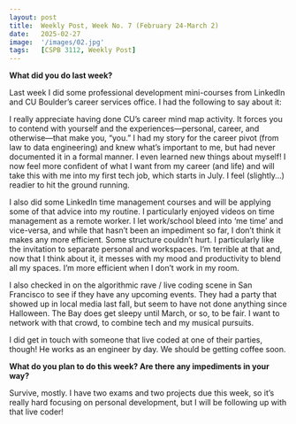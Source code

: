 ```yaml
---
layout: post
title:  Weekly Post, Week No. 7 (February 24-March 2)
date:   2025-02-27
image:  '/images/02.jpg'
tags:   [CSPB 3112, Weekly Post]
---
```


__What did you do last week?__



Last week I did some professional development mini-courses from LinkedIn and CU Boulder’s career services office. I had the following to say about it:



I really appreciate having done CU’s career mind map activity. It forces you to contend with yourself and the experiences—personal, career, and otherwise—that make you, “you.” I had my story for the career pivot (from law to data engineering) and knew what’s important to me, but had never documented it in a formal manner. I even learned new things about myself! I now feel more confident of what I want from my career (and life) and will take this with me into my first tech job, which starts in July. I feel (slightly…) readier to hit the ground running.

I also did some LinkedIn time management courses and will be applying some of that advice into my routine. I particularly enjoyed videos on time management as a remote worker. I let work/school bleed into ‘me time’ and vice-versa, and while that hasn’t been an impediment so far, I don’t think it makes any more efficient. Some structure couldn’t hurt. I particularly like the invitation to separate personal and workspaces. I’m terrible at that and, now that I think about it, it messes with my mood and productivity to blend all my spaces. I’m more efficient when I don’t work in my room.



I also checked in on the algorithmic rave / live coding scene in San Francisco to see if they have any upcoming events. They had a party that showed up in local media last fall, but seem to have not done anything since Halloween. The Bay does get sleepy until March, or so, to be fair. I want to network with that crowd, to combine tech and my musical pursuits.



I did get in touch with someone that live coded at one of their parties, though! He works as an engineer by day. We should be getting coffee soon.



__What do you plan to do this week? Are there any impediments in your way?__



Survive, mostly. I have two exams and two projects due this week, so it’s really hard focusing on personal development, but I will be following up with that live coder!
